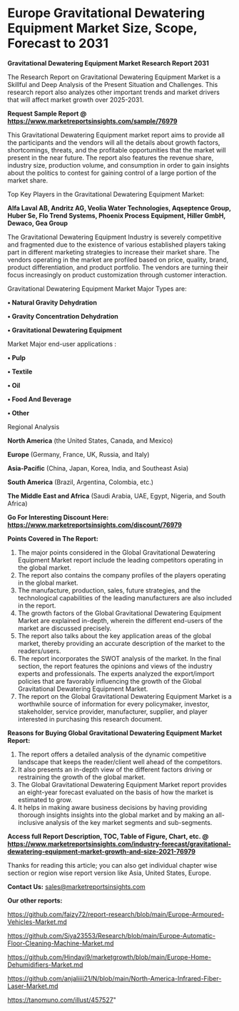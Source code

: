 # Europe Gravitational Dewatering Equipment Market Size, Scope, Forecast to 2031

<strong>Gravitational Dewatering Equipment Market Research Report 2031</strong>

The Research Report on Gravitational Dewatering Equipment Market is a Skillful and Deep Analysis of the Present Situation and Challenges. This research report also analyzes other important trends and market drivers that will affect market growth over 2025-2031.

<strong>Request Sample Report @ <a href=https://www.marketreportsinsights.com/sample/76979>https://www.marketreportsinsights.com/sample/76979</a></strong>

This Gravitational Dewatering Equipment market report aims to provide all the participants and the vendors will all the details about growth factors, shortcomings, threats, and the profitable opportunities that the market will present in the near future. The report also features the revenue share, industry size, production volume, and consumption in order to gain insights about the politics to contest for gaining control of a large portion of the market share.

Top Key Players in the Gravitational Dewatering Equipment Market:

<strong>Alfa Laval AB, Andritz AG, Veolia Water Technologies, Aqseptence Group, Huber Se, Flo Trend Systems, Phoenix Process Equipment, Hiller GmbH, Dewaco, Gea Group</strong>

The Gravitational Dewatering Equipment Industry is severely competitive and fragmented due to the existence of various established players taking part in different marketing strategies to increase their market share. The vendors operating in the market are profiled based on price, quality, brand, product differentiation, and product portfolio. The vendors are turning their focus increasingly on product customization through customer interaction.

Gravitational Dewatering Equipment Market Major Types are:

<strong>• Natural Gravity Dehydration

• Gravity Concentration Dehydration

• Gravitational Dewatering Equipment</strong>

Market Major end-user applications :

<strong>• Pulp

• Textile

• Oil

• Food And Beverage

• Other</strong>

Regional Analysis

</u><strong><b>North America</b></strong> (the United States, Canada, and Mexico)

<strong><b>Europe </b></strong>(Germany, France, UK, Russia, and Italy)

<strong><b>Asia-Pacific</b></strong> (China, Japan, Korea, India, and Southeast Asia)

<strong><b>South America</b></strong> (Brazil, Argentina, Colombia, etc.)

<strong><b>The Middle East and Africa</b></strong> (Saudi Arabia, UAE, Egypt, Nigeria, and South Africa)

<strong>Go For Interesting Discount Here: <a href=https://www.marketreportsinsights.com/discount/76979>https://www.marketreportsinsights.com/discount/76979</a></strong>

<strong>Points Covered in The Report:</strong>
<ol>
  <li>The major points considered in the Global Gravitational Dewatering Equipment Market report include the leading competitors operating in the global market.</li>
  <li>The report also contains the company profiles of the players operating in the global market.</li>
  <li>The manufacture, production, sales, future strategies, and the technological capabilities of the leading manufacturers are also included in the report.</li>
  <li>The growth factors of the Global Gravitational Dewatering Equipment Market are explained in-depth, wherein the different end-users of the market are discussed precisely.</li>
  <li>The report also talks about the key application areas of the global market, thereby providing an accurate description of the market to the readers/users.</li>
  <li>The report incorporates the SWOT analysis of the market. In the final section, the report features the opinions and views of the industry experts and professionals. The experts analyzed the export/import policies that are favorably influencing the growth of the Global Gravitational Dewatering Equipment Market.</li>
  <li>The report on the Global Gravitational Dewatering Equipment Market is a worthwhile source of information for every policymaker, investor, stakeholder, service provider, manufacturer, supplier, and player interested in purchasing this research document.</li>
</ol>
<strong>Reasons for Buying Global Gravitational Dewatering Equipment Market Report:</strong>

<ol>
  <li>The report offers a detailed analysis of the dynamic competitive landscape that keeps the reader/client well ahead of the competitors.</li>
  <li>It also presents an in-depth view of the different factors driving or restraining the growth of the global market.</li>
  <li>The Global Gravitational Dewatering Equipment Market report provides an eight-year forecast evaluated on the basis of how the market is estimated to grow.</li>
  <li>It helps in making aware business decisions by having providing thorough insights insights into the global market and by making an all-inclusive analysis of the key market segments and sub-segments.</li>
</ol>
<strong>Access full Report Description, TOC, Table of Figure, Chart, etc. @ <a href=https://www.marketreportsinsights.com/industry-forecast/gravitational-dewatering-equipment-market-growth-and-size-2021-76979>https://www.marketreportsinsights.com/industry-forecast/gravitational-dewatering-equipment-market-growth-and-size-2021-76979</a></strong>


Thanks for reading this article; you can also get individual chapter wise section or region wise report version like Asia, United States, Europe.

<strong>Contact Us:</strong>
sales@marketreportsinsights.com

<strong>Our other reports:</strong>

<a href=https://github.com/faizy72/report-research/blob/main/Europe-Armoured-Vehicles-Market.md>https://github.com/faizy72/report-research/blob/main/Europe-Armoured-Vehicles-Market.md</a>

<a href=https://github.com/Siya23553/Research/blob/main/Europe-Automatic-Floor-Cleaning-Machine-Market.md>https://github.com/Siya23553/Research/blob/main/Europe-Automatic-Floor-Cleaning-Machine-Market.md</a>

<a href=https://github.com/Hindavi9/marketgrowth/blob/main/Europe-Home-Dehumidifiers-Market.md>https://github.com/Hindavi9/marketgrowth/blob/main/Europe-Home-Dehumidifiers-Market.md</a>

<a href=https://github.com/anjaliiii21/N/blob/main/North-America-Infrared-Fiber-Laser-Market.md>https://github.com/anjaliiii21/N/blob/main/North-America-Infrared-Fiber-Laser-Market.md</a>

<a href=https://tanomuno.com/illust/457527>https://tanomuno.com/illust/457527</a>"
